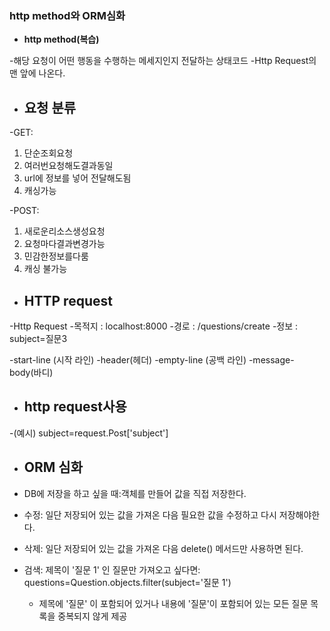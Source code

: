 ### http method와 ORM심화 ###

- **http method(복습)**

-해당 요청이 어떤 행동을 수행하는 메세지인지 전달하는 상태코드
-Http Request의 맨 앞에 나온다.


- ## 요청 분류 ##

-GET: 
1. 단순조회요청
2. 여러번요청해도결과동일
3. url에 정보를 넣어 전달해도됨
4. 캐싱가능

-POST:
1. 새로운리소스생성요청
2. 요청마다결과변경가능
3. 민감한정보를다룸
4. 캐싱 불가능


- ## HTTP request ##

-Http Request
-목적지 : localhost:8000
-경로 : /questions/create
-정보 : subject=질문3

-start-line (시작 라인)
-header(헤더)
-empty-line (공백 라인)
-message-body(바디)

- ## http request사용 ##

-(예시) subject=request.Post['subject']


- ## ORM 심화 ##

- DB에 저장을 하고 싶을 때:객체를 만들어 값을 직접 저장한다.

- 수정: 일단 저장되어 있는 값을 가져온 다음 필요한 값을 수정하고 다시 저장해야한다.

- 삭제: 일단 저장되어 있는 값을 가져온 다음 delete() 메서드만 사용하면 된다.

- 검색:
  제목이 '질문 1' 인 질문만 가져오고 싶다면: questions=Question.objects.filter(subject='질문 1')

  - 제목에 '질문' 이 포함되어 있거나
    내용에 '질문'이 포함되어 있는 모든 질문 목록을 중복되지 않게 제공




